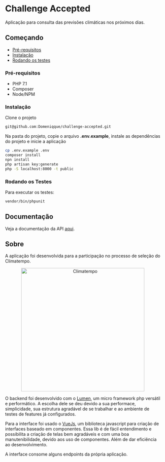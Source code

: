 # Challenge Accepted 
Aplicação para consulta das previsões climáticas nos próximos dias. 

## Começando
* [Pré-requisitos](#pré-requisitos)
* [Instalação](#instalação)
* [Rodando os testes](#rodando-os-testes)

### Pré-requisitos
* PHP 7.1
* Composer
* Node/NPM

### Instalação
Clone o projeto 
```bash
git@github.com:Domeniqque/challenge-accepted.git
```
Na pasta do projeto, copie o arquivo **.env.example**, instale as dependências do projeto e inicie a aplicação
```bash
cp .env.example .env
composer install
npn install
php artisan key:generate
php -S localhost:8000 -t public
```

### Rodando os Testes
Para executar os testes:
```bash
vendor/bin/phpunit
```

## Documentação

Veja a documentação da API [aqui](documentation.md). 

## Sobre
A aplicação foi desenvolvida para a participação no processo de seleção do Climatempo. 

<p align="center">
  <a href="#">
      <img src="https://i.imgur.com/pj8Csof.png" alt="Climatempo" width="400px"/>
  </a>
</p>

O backend foi desenvolvido com o [Lumen](https://lumen.laravel.com/), um micro framework php versátil e performático.
A escolha dele se deu devido a sua performace, simplicidade, sua estrutura agradável de se trabalhar e ao ambiente 
de testes de features já configurados.

Para a interface foi usado o [VueJs](https://vuejs.org/), um biblioteca javascript para criação de interfaces baseado em componentes. Essa lib é de fácil entendimento e possibilita a criação de telas bem agradáveis e com uma boa manutenibilidade,
devido aos uso de componentes. Além de dar eficiência ao desenvolvimento.

A interface consome alguns endpoints da própria aplicação. 


